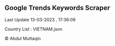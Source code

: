 

## Google Trends Keywords Scraper 
 
Last Update 13-03-2023 , 17:36:09

Country List :
VIETNAM.json



© Abdul Muttaqin 
